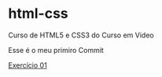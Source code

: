 # html-css
 Curso de HTML5 e CSS3 do Curso em Video

Esse é o meu primiro Commit

<a href="C:\Users\ronal\OneDrive\Área de Trabalho\curso-em-video\html-css\exercicios\ex001\index.html" target="_blank">Exercício 01</a>